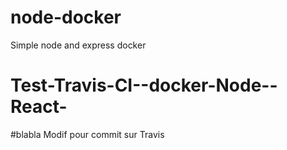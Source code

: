 # node-docker
Simple node and express docker 
# Test-Travis-CI--docker-Node--React-
#blabla
Modif pour commit sur Travis